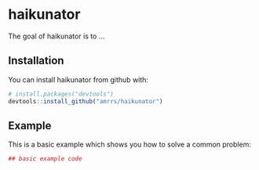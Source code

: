 # haikunator

The goal of haikunator is to ...

## Installation

You can install haikunator from github with:


``` r
# install.packages("devtools")
devtools::install_github("amrrs/haikunator")
```

## Example

This is a basic example which shows you how to solve a common problem:

``` r
## basic example code
```
